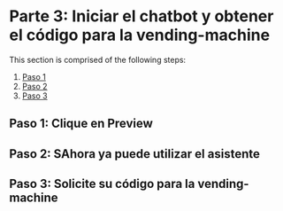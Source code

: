 # Parte 3: Iniciar el chatbot y obtener el código para la vending-machine

This section is comprised of the following steps:

1. [Paso 1](#1-step-1)
1. [Paso 2](#2-step-2)
1. [Paso 3](#3-step-3)


## Paso 1: Clique en Preview



## Paso 2: SAhora ya puede utilizar el asistente



## Paso 3: Solicite su código para la vending-machine







